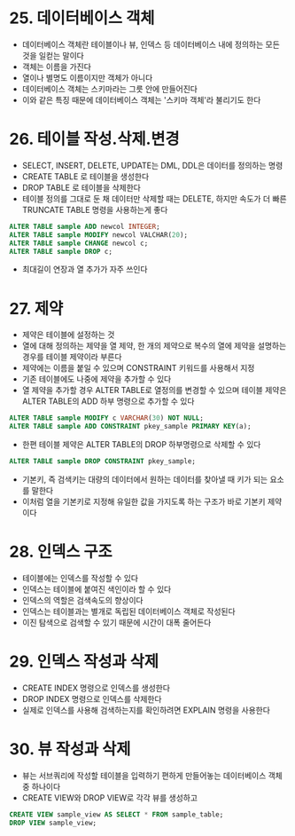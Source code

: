 # 25. 데이터베이스 객체
- 데이터베이스 객체란 테이블이나 뷰, 인덱스 등 데이터베이스 내에 정의하는 모든 것을 일컫는 말이다
- 객체는 이름을 가진다
- 열이나 별명도 이름이지만 객체가 아니다
- 데이터베이스 객체는 스키마라는 그릇 안에 만들어진다
- 이와 같은 특징 때문에 데이터베이스 객체는 '스키마 객체'라 불리기도 한다

# 26. 테이블 작성.삭제.변경
- SELECT, INSERT, DELETE, UPDATE는 DML, DDL은 데이터를 정의하는 명령
- CREATE TABLE 로 테이블을 생성한다
- DROP TABLE 로 테이블을 삭제한다
- 테이블 정의를 그대로 둔 채 데이터만 삭제할 때는 DELETE, 하지만 속도가 더 빠른 TRUNCATE TABLE 명령을 사용하는게 좋다
```sql
ALTER TABLE sample ADD newcol INTEGER;
ALTER TABLE sample MODIFY newcol VALCHAR(20);
ALTER TABLE sample CHANGE newcol c;
ALTER TABLE sample DROP c;
```
- 최대길이 연장과 열 추가가 자주 쓰인다

# 27. 제약
- 제약은 테이블에 설정하는 것
- 열에 대해 정의하는 제약을 열 제약, 한 개의 제약으로 복수의 열에 제약을 설명하는 경우를 테이블 제약이라 부른다
- 제약에는 이름을 붙일 수 있으며 CONSTRAINT 키워드를 사용해서 지정
- 기존 테이블에도 나중에 제약을 추가할 수 있다
- 열 제약을 추가할 경우 ALTER TABLE로 열정의를 변경할 수 있으며 테이블 제약은 ALTER TABLE의 ADD 하부 명령으로 추가할 수 있다
```sql
ALTER TABLE sample MODIFY c VARCHAR(30) NOT NULL;
ALTER TABLE sample ADD CONSTRAINT pkey_sample PRIMARY KEY(a);
```
- 한편 테이블 제약은 ALTER TABLE의 DROP 하부명령으로 삭제할 수 있다
```sql
ALTER TABLE sample DROP CONSTRAINT pkey_sample;
```
- 기본키, 즉 검색키는 대량의 데이터에서 원하는 데이터를 찾아낼 때 키가 되는 요소를 말한다
- 이처럼 열을 기본키로 지정해 유일한 값을 가지도록 하는 구조가 바로 기본키 제약이다

# 28. 인덱스 구조
- 테이블에는 인덱스를 작성할 수 있다
- 인덱스는 테이블에 붙여진 색인이라 할 수 있다
- 인덱스의 역할은 검색속도의 향상이다
- 인덱스는 테이블과는 별개로 독립된 데이터베이스 객체로 작성된다
- 이진 탐색으로 검색할 수 있기 때문에 시간이 대폭 줄어든다

# 29. 인덱스 작성과 삭제
- CREATE INDEX 명령으로 인덱스를 생성한다
- DROP INDEX 명령으로 인덱스를 삭제한다
- 실제로 인덱스를 사용해 검색하는지를 확인하려면 EXPLAIN 명령을 사용한다

# 30. 뷰 작성과 삭제
- 뷰는 서브쿼리에 작성할 테이블을 입력하기 편하게 만들어놓는 데이터베이스 객체중 하나이다
- CREATE VIEW와 DROP VIEW로 각각 뷰를 생성하고 
```sql
CREATE VIEW sample_view AS SELECT * FROM sample_table;
DROP VIEW sample_view;
```
